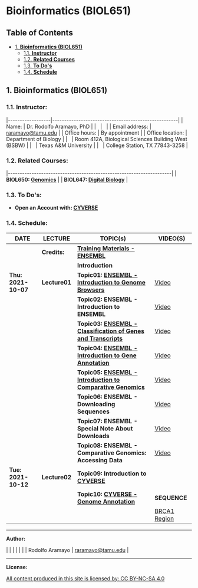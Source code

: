 <div id="content">

# Bioinformatics (BIOL651)

<div id="table-of-contents">

## Table of Contents

<div id="text-table-of-contents">

-   [1. **Bioinformatics (BIOL651)**](#orged362a6)
    -   [1.1. **Instructor**](#orgf69eef6)
    -   [1.2. **Related Courses**](#orgf2386d5)
    -   [1.3. **To Do's**](#org151031a)
    -   [1.4. **Schedule**](#org22e02b7)

</div>

</div>

<div id="outline-container-orged362a6" class="outline-2">

## <span class="section-number-2">1.</span> **Bioinformatics (BIOL651)**

<div id="text-1" class="outline-text-2">

</div>

<div id="outline-container-orgf69eef6" class="outline-3">

### <span class="section-number-3">1.1.</span> **Instructor:**

<div id="text-1-1" class="outline-text-3">

|------------------|-----------------------------------------------------|
| Name:            | Dr. Rodolfo Aramayo, PhD                            |
|                  |                                                     |
| Email address:   | raramayo@tamu.edu                                   |
| Office hours:    | By appointment                                      |
| Office location: | Department of Biology                               |
|                  | Room 412A, Biological Sciences Building West (BSBW) |
|                  | Texas A&M University                                |
|                  | College Station, TX 77843-3258                      |

</div>

</div>

<div id="outline-container-orgf2386d5" class="outline-3">

### <span class="section-number-3">1.2.</span> **Related Courses:**

<div id="text-1-2" class="outline-text-3">

|---------------------------------------------------------------------|
| **BIOL650: [Genomics](./BIOL650_2022_S01A_Flier.pages.pdf)**        |
| **BIOL647: [Digital Biology](./BIOL647_2022_S01B_Flier.pages.pdf)** |

</div>

</div>

<div id="outline-container-org151031a" class="outline-3">

### <span class="section-number-3">1.3.</span> **To Do's:**

<div id="text-1-3" class="outline-text-3">

-   **Open an Account with: [CYVERSE](https://user.cyverse.org)**

</div>

</div>

<div id="outline-container-org22e02b7" class="outline-3">

### <span class="section-number-3">1.4.</span> **Schedule:**

<div id="text-1-4" class="outline-text-3">

| **DATE**            | **LECTURE**   | **TOPIC(s)**                                                                                                    | **VIDEO(S)**                                                                                       |
|---------------------|---------------|-----------------------------------------------------------------------------------------------------------------|----------------------------------------------------------------------------------------------------|
|                     | **Credits:**  | **[Training Materials - ENSEMBL](./Credits.pdf)**                                                               |                                                                                                    |
|                     |               | **Introduction**                                                                                                |                                                                                                    |
| **Thu: 2021-10-07** | **Lecture01** | **Topic01: [ENSEMBL - Introduction to Genome Browsers](./Introduction_To_Genome_Browsers.pdf)**                 | [Video](https://youtu.be/7KeOc_fhLs8)                                                              |
|                     |               | **Topic02: ENSEMBL - Introduction to ENSEMBL**                                                                  | [Video](https://youtu.be/yEVyOdvy6_Y)                                                              |
|                     |               | **Topic03: [ENSEMBL - Classification of Genes and Transcripts](./Classification_Of_Genes_And_Transcripts.pdf)** | [Video](https://youtu.be/XnlWyBZre_c)                                                              |
|                     |               | **Topic04: [ENSEMBL - Introduction to Gene Annotation](./Introduction_To_Gene_Annotation.pdf)**                 | [Video](https://youtu.be/aimjRV18uWQ)                                                              |
|                     |               | **Topic05: [ENSEMBL - Introduction to Comparative Genomics](./Introduction_To_Comparative_Genomics.pdf)**       | [Video](https://youtu.be/XPKuxnJHLvc)                                                              |
|                     |               | **Topic06: ENSEMBL - Downloading Sequences**                                                                    | [Video](https://youtu.be/jwaFbz06IWY)                                                              |
|                     |               | **Topic07: ENSEMBL - Special Note About Downloads**                                                             | [Video](https://youtu.be/hItfxy0bwWM)                                                              |
|                     |               | **Topic08: ENSEMBL - Comparative Genomics: Accessing Data**                                                     | [Video](https://youtu.be/JzZiamI9BOY)                                                              |
| **Tue: 2021-10-12** | **Lecture02** | **Topic09: Introduction to [CYVERSE](https://cyverse.org/)**                                                    |                                                                                                    |
|                     |               | **Topic10: [CYVERSE - Genome Annotation](https://youtu.be/jY5jQoglke8)**                                        | **SEQUENCE**                                                                                       |
|                     |               |                                                                                                                 | [BRCA1 Region](https://drive.google.com/file/d/17dUp4I6nPT4oGk8BRG179onK4CGVkdIe/view?usp=sharing) |

------------------------------------------------------------------------

**Author:**

|                 |                   |
|                 |                   |
| Rodolfo Aramayo | raramayo@tamu.edu |

------------------------------------------------------------------------

**License:**

[All content produced in this site is licensed by: CC BY-NC-SA 4.0](http://creativecommons.org/licenses/by-nc-sa/4.0/)

</div>

</div>

</div>

</div>

